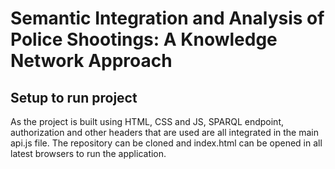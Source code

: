 # Semantic Integration and Analysis of Police Shootings: A Knowledge Network Approach

## Setup to run project

As the project is built using HTML, CSS and JS, SPARQL endpoint, authorization and other headers that are used are all integrated in the main api.js file.
The repository can be cloned and index.html can be opened in all latest browsers to run the application.
